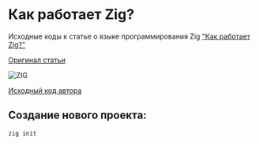# Как работает Zig?
Исходные коды к статье о языке программирования Zig ["Как работает Zig?"](https://habr.com/ru/articles/435574/)

[Оригинал статьи](https://blog.jfo.click/how-zig-do/)

![ZIG](https://habrastorage.org/webt/p2/l1/zs/p2l1zsmnlu7j_yqwm6fczu4ycay.jpeg)

[Исходный код автора](https://github.com/jfo/zigf)


## Создание нового проекта:
`zig init`